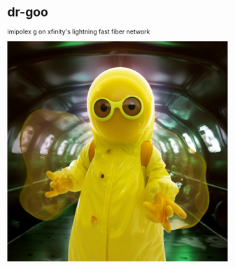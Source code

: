 # dr-goo
imipolex g on xfinity's lightning fast fiber network

![alt text](images/jexijex_an_amorphous_blob_og_translucent_yellow_goo_wearing_doc_e25e5248-1780-4b6f-aa13-565ec85c91d9.png)